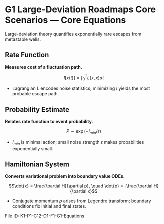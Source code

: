 # G1 Large-Deviation Roadmaps Core Scenarios — Core Equations

Large-deviation theory quantifies exponentially rare escapes from metastable wells.

## Rate Function
**Measures cost of a fluctuation path.**

$$I[x(t)] = \int_{0}^{T} L(x, \dot{x}) dt$$

- Lagrangian $L$ encodes noise statistics; minimizing $I$ yields the most probable escape path.
## Probability Estimate
**Relates rate function to event probability.**

$$P \sim \exp(-I_{min}/\epsilon)$$

- $I_{min}$ is minimal action; small noise strength $\epsilon$ makes probabilities exponentially small.
## Hamiltonian System
**Converts variational problem into boundary value ODEs.**

$$\dot{x} = \frac{\partial H}{\partial p}, \quad \dot{p} = -\frac{\partial H}{\partial x}$$

- Conjugate momentum $p$ arises from Legendre transform; boundary conditions fix initial and final states.

File ID: K1-P1-C12-O1-F1-G1-Equations
